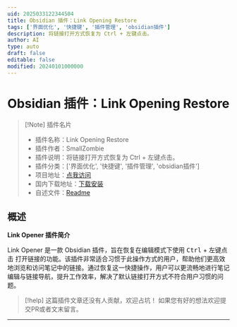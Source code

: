 ```yaml
---
uid: 2025033122344504
title: Obsidian 插件：Link Opening Restore
tags: ['界面优化', '快捷键', '插件管理', 'obsidian插件']
description: 将链接打开方式恢复为 Ctrl + 左键点击。
author: AI
type: auto
draft: false
editable: false
modified: 20240101000000
---
```


# Obsidian 插件：Link Opening Restore

> [!Note] 插件名片
> - 插件名称：Link Opening Restore
> - 插件作者：SmallZombie
> - 插件说明：将链接打开方式恢复为 Ctrl + 左键点击。
> - 插件分类：['界面优化', '快捷键', '插件管理', 'obsidian插件']
> - 项目地址：[点我访问](https://github.com/SmallZombie/link-opening-restore)
> - 国内下载地址：[下载安装](https://pkmer.cn/products/plugin/pluginMarket/?link-opening-restore)
> - 自述文件：[Readme](https://ghproxy.net/https://raw.githubusercontent.com/SmallZombie/link-opening-restore/master/README.md)



## 概述

**Link Opener 插件简介**

Link Opener 是一款 Obsidian 插件，旨在恢复在编辑模式下使用 <kbd>Ctrl</kbd> + <kbd>左键点击</kbd> 打开链接的功能。该插件非常适合习惯于此操作方式的用户，帮助他们更高效地浏览和访问笔记中的链接。通过恢复这一快捷操作，用户可以更流畅地进行笔记编辑与链接导航，提升工作效率，解决了默认链接打开方式不符合用户习惯的问题。


> [!help] 
> 这篇插件文章还没有人贡献，欢迎占坑！
> 如果您有好的想法欢迎提交PR或者文末留言。
> 

---



